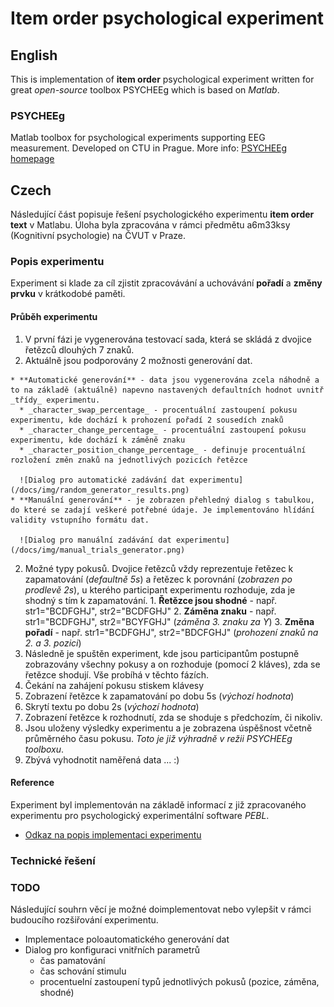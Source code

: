 # Item order psychological experiment

## English
This is implementation of **item order** psychological experiment written for great _open-source_ toolbox PSYCHEEg which is based on _Matlab_.

### PSYCHEEg
Matlab toolbox for psychological experiments supporting EEG measurement. Developed on CTU in Prague. More info: [PSYCHEEg homepage](http://bio.felk.cvut.cz/psychee/)

## Czech

Následující část popisuje řešení psychologického experimentu **item order text** v Matlabu. Úloha byla zpracována v rámci předmětu a6m33ksy (Kognitivní psychologie) na ČVUT v Praze.

### Popis experimentu
Experiment si klade za cíl zjistit zpracovávání a uchovávání **pořadí** a **změny prvku** v krátkodobé paměti.

#### Průběh experimentu
1. V první fázi je vygenerována testovací sada, která se skládá z dvojice řetězců dlouhých 7 znaků. 
  1. Aktuálně jsou podporovány 2 možnosti generování dat.

    * **Automatické generování** - data jsou vygenerována zcela náhodně a to na základě (aktuálně) napevno nastavených defaultních hodnot uvnitř _třídy_ experimentu.
      * _character_swap_percentage_ - procentuální zastoupení pokusu experimentu, kde dochází k prohození pořadí 2 sousedích znaků
      * _character_change_percentage_ - procentuální zastoupení pokusu experimentu, kde dochází k záměně znaku
      * _character_position_change_percentage_ - definuje procentuální rozložení změn znaků na jednotlivých pozicích řetězce
    
      ![Dialog pro automatické zadávání dat experimentu](/docs/img/random_generator_results.png)
    * **Manuální generování** - je zobrazen přehledný dialog s tabulkou, do které se zadají veškeré potřebné údaje. Je implementováno hlídání validity vstupního formátu dat.
  
      ![Dialog pro manuální zadávání dat experimentu](/docs/img/manual_trials_generator.png)
  
  2. Možné typy pokusů.
    Dvojice řetězců vždy reprezentuje řetězec k zapamatování (_defaultně 5s_) a řetězec k porovnání (_zobrazen po prodlevě 2s_), u kterého participant experimentu rozhoduje, zda je shodný s tím k zapamatování.
    1. **Řetězce jsou shodné** - např. str1="BCDFGHJ", str2="BCDFGHJ"
    2. **Záměna znaku** - např. str1="BCDFGHJ", str2="BCYFGHJ" (_záměna 3. znaku za Y_)
    3. **Změna pořadí** - např. str1="BCDFGHJ", str2="BDCFGHJ" (_prohození znaků na 2. a 3. pozici_)
2. Následně je spuštěn experiment, kde jsou participantům postupně zobrazovány všechny pokusy a on rozhoduje (pomocí 2 kláves), zda se řetězce shodují. Vše probíhá v těchto fázích.
  1. Čekání na zahájení pokusu stiskem klávesy
  2. Zobrazení řetězce k zapamatování po dobu 5s (_výchozí hodnota_)
  3. Skrytí textu po dobu 2s (_výchozí hodnota_)
  4. Zobrazení řetězce k rozhodnutí, zda se shoduje s předchozím, či nikoliv.
3. Jsou uloženy výsledky experimentu a je zobrazena úspěšnost včetně průměrného času pokusu. _Toto je již výhradně v režii PSYCHEEg toolboxu_.
4. Zbývá vyhodnotit naměřená data ... :)

  
#### Reference
Experiment byl implementován na základě informací z již zpracovaného experimentu pro psychologický experimentální software _PEBL_.
* [Odkaz na popis implementaci experimentu](http://peblblog.blogspot.cz/2010/06/item-order-test.html)

### Technické řešení

### TODO
Následující souhrn věcí je možné doimplementovat nebo vylepšit v rámci budoucího rozšiřování experimentu.

* Implementace poloautomatického generování dat
* Dialog pro konfiguraci vnitřních parametrů
	* čas pamatování
	* čas schování stimulu
	* procentuelní zastoupení typů jednotlivých pokusů (pozice, záměna, shodné)
